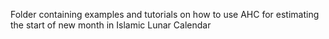 Folder containing examples and tutorials on how to use AHC for estimating the start of new month in Islamic Lunar Calendar
